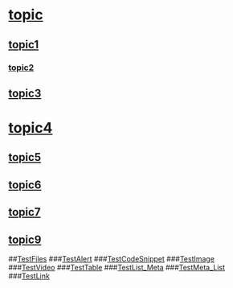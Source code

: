 # [topic](topic.md) 
## [topic1](topic1.md)
### [topic2](topic2.md)
## [topic3](topic3.md)
# [topic4](topic4.md)
## [topic5](topic5.md)
## [topic6](topic6.md)
## [topic7](topic7.md)
## [topic9](topic9.md)

##[TestFiles]()
###[TestAlert](TestAlert.md)
###[TestCodeSnippet](TestCodeSnippet.md)
###[TestImage](TestImage.md)
###[TestVideo](TestVideo.md)
###[TestTable](TestTable.md)
###[TestList_Meta](TestList_Meta.md)
###[TestMeta_List](TestMeta_List.md)
###[TestLink](TestLink.md)